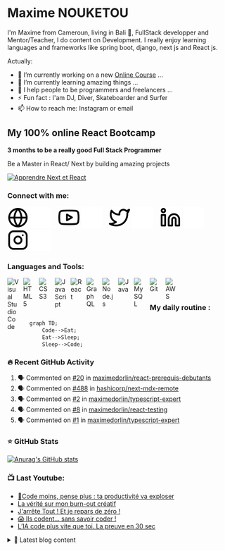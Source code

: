 # Maxime NOUKETOU

I'm Maxime from Cameroun, living in Bali 🌴, FullStack developper and Mentor/Teacher, I do content on Development. I really enjoy learning languages and frameworks like spring boot, django, next js and React js.

<!--
**maximedorlin/maximedorlin** is a ✨ _special_ ✨ repository because its `README.md` (this file) appears on your GitHub profile.
-->

Actually:

- 🔭 I’m currently working on a new [Online Course][courses] ...
- 🌱 I’m currently learning amazing things ...
- 👯 I help people to be programmers and freelancers ...
- ⚡ Fun fact : I'am DJ, Diver, Skateboarder and Surfer
- 📫 How to reach me: Instagram or email

## My 100% online React Bootcamp

 <strong>
    3 months to be a really good Full Stack Programmer
  </strong>
  <p>
    Be a Master in React/ Next by building amazing projects
  </p>

  <a href="https://go.mikecodeur.com/next-mastery">
    <img 
      alt="Apprendre Next et React"
      src="https://mikecodeur.com/mike/assets/courses/next/naxt-mastery-lp.png"
    />
  </a>
 
 

### Connect with me:

[![img_contact](./img/globe-light.svg)](https://maximedorlin.com#gh-light-mode-only)
[![img_contact](./img/globe-dark.svg)](https://maximedorlin.com#gh-dark-mode-only)
&nbsp;&nbsp;
[![img_contact](./img/youtube-light.svg)](https://go.maximedorlin.com/youtube#gh-light-mode-only)
[![img_contact](./img/youtube-dark.svg)](https://go.maximedorlin.com/youtube#gh-dark-mode-only)
&nbsp;&nbsp;
[![img_contact](./img/twitter-light.svg)](https://twitter.com/maximedorlin#gh-light-mode-only)
[![img_contact](./img/twitter-dark.svg)](https://twitter.com/maximedorlin#gh-dark-mode-only)
&nbsp;&nbsp;
[![img_contact](./img/linkedin-light.svg)](https://www.linkedin.com/company/mike-codeur/#gh-light-mode-only)
[![img_contact](./img/linkedin-dark.svg)](https://www.linkedin.com/company/mike-codeur/#gh-dark-mode-only)
&nbsp;&nbsp;
[![img_contact](./img/instagram-light.svg)](https://instagram.com/maximedorlin#gh-light-mode-only)
[![img_contact](./img/instagram-dark.svg)](https://instagram.com/maximedorlin#gh-dark-mode-only)

### Languages and Tools:

[<img align="left" alt="Visual Studio Code" width="26px" src="https://cdn.jsdelivr.net/gh/devicons/devicon/icons/vscode/vscode-original.svg" style="padding-right:10px;" />][youtubeplaylist]

[<img align="left" alt="HTML5" width="26px" src="https://cdn.jsdelivr.net/gh/devicons/devicon/icons/html5/html5-original.svg" style="padding-right:10px;" />][youtubeplaylist]
[<img align="left" alt="CSS3" width="26px" src="https://cdn.jsdelivr.net/gh/devicons/devicon/icons/css3/css3-original.svg" style="padding-right:10px;" />][youtubeplaylist]
[<img align="left" alt="JavaScript" width="26px" src="https://cdn.jsdelivr.net/gh/devicons/devicon/icons/javascript/javascript-original.svg" style="padding-right:10px;" />][youtubeplaylist]
[<img align="left" alt="React" width="26px" src="https://cdn.jsdelivr.net/gh/devicons/devicon/icons/react/react-original.svg" style="padding-right:10px;" />][youtubeplaylist]
[<img align="left" alt="GraphQL" width="26px" src="https://cdn.jsdelivr.net/gh/devicons/devicon/icons/graphql/graphql-plain.svg" style="padding-right:10px;" />][youtubeplaylist]
[<img align="left" alt="Node.js" width="26px" src="https://cdn.jsdelivr.net/gh/devicons/devicon/icons/nodejs/nodejs-original.svg" style="padding-right:10px;" />][youtubeplaylist]
[<img align="left" alt="Java" width="26px" src="https://cdn.jsdelivr.net/gh/devicons/devicon/icons/java/java-original.svg" style="padding-right:10px;" />][youtubeplaylist]
[<img align="left" alt="MySQL" width="26px" src="https://cdn.jsdelivr.net/gh/devicons/devicon/icons/mysql/mysql-original.svg" style="padding-right:10px;" />][youtubeplaylist]
[<img align="left" alt="Git" width="26px" src="https://cdn.jsdelivr.net/gh/devicons/devicon/icons/git/git-original.svg" style="padding-right:10px;" />][youtubeplaylist]

[<img align="left" alt="AWS" width="25px" src="https://cdn.jsdelivr.net/gh/devicons/devicon/icons/amazonwebservices/amazonwebservices-original.svg" style="padding-right:11px;" />][youtubeplaylist]

<br />
<br />

### My daily routine :

```mermaid
  graph TD;
      Code-->Eat;
      Eat-->Sleep;
      Sleep-->Code;
```

### 🔥 Recent GitHub Activity

<!--START_SECTION:activity-->

1. 🗣 Commented on [#20](https://github.com/maximedorlin/react-prerequis-debutants/issues/20#issuecomment-2774508570) in [maximedorlin/react-prerequis-debutants](https://github.com/maximedorlin/react-prerequis-debutants)
2. 🗣 Commented on [#488](https://github.com/hashicorp/next-mdx-remote/issues/488#issuecomment-2708027936) in [hashicorp/next-mdx-remote](https://github.com/hashicorp/next-mdx-remote)
3. 🗣 Commented on [#2](https://github.com/maximedorlin/typescript-expert/issues/2#issuecomment-2224266212) in [maximedorlin/typescript-expert](https://github.com/maximedorlin/typescript-expert)
4. 🗣 Commented on [#8](https://github.com/maximedorlin/react-testing/issues/8#issuecomment-2219232858) in [maximedorlin/react-testing](https://github.com/maximedorlin/react-testing)
5. 🗣 Commented on [#1](https://github.com/maximedorlin/typescript-expert/issues/1#issuecomment-2219188953) in [maximedorlin/typescript-expert](https://github.com/maximedorlin/typescript-expert)
<!--END_SECTION:activity-->

### ⭐ GitHub Stats

[![Anurag's GitHub stats](https://github-readme-stats.vercel.app/api?username=maximedorlin&show_icons=true&hide_border=false&title_color=3B1F94f&icon_color=FFE500&bg_color=09131B&text_color=ffffff&border_color=0c1a25)](https://github.com/anuraghazra/github-readme-stats)

### 📺 Last Youtube:

<!-- YOUTUBE:START -->

- [📌Code moins, pense plus : ta productivité va exploser](https://www.youtube.com/shorts/JwfWBtwiOjU)
- [La vérité sur mon burn-out créatif](https://www.youtube.com/shorts/qY7Ev6KgSo8)
- [J&#39;arrête Tout ! Et je repars de zéro !](https://www.youtube.com/watch?v=emcHUL3qj5A)
- [😱 Ils codent… sans savoir coder !](https://www.youtube.com/shorts/SxvfR_vObd0)
- [L’IA code plus vite que toi. La preuve en 30 sec](https://www.youtube.com/shorts/gAnL2usYu0E)
<!-- YOUTUBE:END -->

<details>
  <summary>📒 Latest blog content</summary>

<!-- BLOG-POST-LIST:START -->

- [📌Code moins, pense plus : ta productivité va exploser](https://www.maximedorlin.com/2025/06/23/%f0%9f%93%8ccode-moins-pense-plus-ta-productivite-va-exploser/)
- [La vérité sur mon burn-out créatif](https://www.maximedorlin.com/2025/06/21/la-verite-sur-mon-burn-out-creatif/)
- [J’arrête Tout ! Et je repars de zéro !](https://www.maximedorlin.com/2025/06/19/jarrete-tout-et-je-repars-de-zero/)
- [😱 Ils codent… sans savoir coder !](https://www.maximedorlin.com/2025/06/16/%f0%9f%98%b1-ils-codent-sans-savoir-coder/)
- [L’IA code plus vite que toi. La preuve en 30 sec](https://www.maximedorlin.com/2025/06/09/lia-code-plus-vite-que-toi-la-preuve-en-30-sec/)
  <!-- BLOG-POST-LIST:END -->
  </details>

[courses]: https://go.maximedorlin.com/next-mastery
[website]: https://go.maximedorlin.com/blog
[insta]: https://go.maximedorlin.com/instagram
[Youtube]: https://go.maximedorlin.com/youtube
[youtubeplaylist]: https://www.youtube.com/channel/UC7BNBNLwMF8GjgXLDP8PWQw
